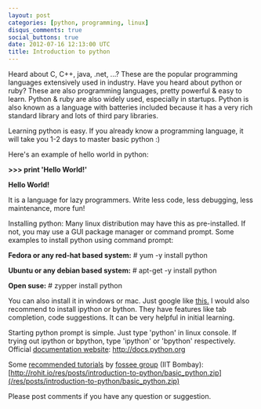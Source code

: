 ```yaml
---
layout: post
categories: [python, programming, linux]
disqus_comments: true
social_buttons: true
date: 2012-07-16 12:13:00 UTC
title: Introduction to python
---
```


Heard about C, C++, java, .net, ...? These are the popular programming languages extensively used in industry. Have you heard about python or ruby? These are also programming languages, pretty powerful & easy to learn. Python & ruby are also widely used, especially in startups. Python is also known as a language with batteries included because it has a very rich standard library and lots of third pary libraries.

Learning python is easy. If you already know a programming language, it will take you 1-2 days to master basic python :)

Here's an example of hello world in python:

**>>> print 'Hello World!'**

**Hello World!**

It is a language for lazy programmers. Write less code, less debugging, less maintenance, more fun!

Installing python: Many linux distribution may have this as pre-installed. If not, you may use a GUI package manager or command prompt. Some examples to install python using command prompt:

**Fedora or any red-hat based system:** # yum -y install python

**Ubuntu or any debian based system:** # apt-get -y install python

**Open suse:** # zypper install python

You can also install it in windows or mac. Just google like [this.](http://lmgtfy.com/?q=install+python+in+windows)
I would also recommend to install ipython or bython. They have features like tab completion, code suggestions. It can be very helpful in initial learning.

Starting python prompt is simple. Just type 'python' in linux console. If trying out ipython or bpython, type 'ipython' or 'bpython' respectively. Official [documentation website](http://docs.python.org): http://docs.python.org

Some [recommended tutorials](/res/posts/introduction-to-python/basic_python.zip) by [fossee group](http://fossee.in/) (IIT Bombay): [http://rohit.io/res/posts/introduction-to-python/basic_python.zip](/res/posts/introduction-to-python/basic_python.zip)

Please post comments if you have any question or suggestion.
